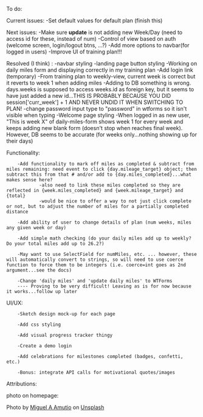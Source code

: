 To do:

Current issues:
-Set default values for default plan (finish this)


Next issues:
-Make sure **update** is not adding new Week/Day (need to access id for these, instead of num)
-Control of view based on auth (welcome screen, login/logout btns, ...?)
-Add more options to navbar(for logged in users)
-Improve UI of training plan!!!


Resolved (I think) :
-navbar styling
-landing page button styling
-Working on daily miles form and displaying correctly in my training plan
-Add login link (temporary)
-From training plan to weekly-view, current week is correct but it reverts to week 1 when adding miles
-Adding to DB something is wrong. days.weeks is supposed to access weeks.id as foreign key, but it seems to have just added a new id...THIS IS PROBABLY BECAUSE YOU DID session['curr_week'] + 1 AND NEVER UNDID IT WHEN SWITCHING TO PLAN!
-change password input type to "password" in wtforms so it isn't visible when typing
-Welcome page styling
-When logged in as new user, "This is week X" of daily-miles-form shows week 1 for every week and keeps adding new blank form (doesn't stop when reaches final week). However, DB seems to be accurate (for weeks only...nothing showing up for their days)

Functionality:

        -Add functionality to mark off miles as completed & subtract from miles remaining: need event to click {day.mileage_target} object; then subtract this from that # and/or add to {day.miles_completed}...what makes sense here?
                -also need to link these miles completed so they are reflected in {week.miles_completed} and {week.mileage_target} and {total}
                -would be nice to offer a way to not just click complete or not, but to adjust the number of miles for a partially completed distance

        -Add ability of user to change details of plan (num weeks, miles any given week or day)

        -Add simple math checking (do your daily miles add up to weekly? Do your total miles add up to 26.2?)

        -May want to use SelectField for numMiles, etc. ... however, these will automatically convert to strings, so will need to use coerce function to force them to be integers (i.e. coerce=int goes as 2nd argument...see the docs)

        -Change 'daily miles' and 'update daily miles' to WTForms
        ---- Proving to be very difficult! Leaving as is for now because it works...follow up later


UI/UX:

        -Sketch design mock-up for each page

        -Add css styling
        
        -Add visual progress tracker thingy

        -Create a demo login

        -Add celebrations for milestones completed (badges, confetti, etc.)

        -Bonus: integrate API calls for motivational quotes/images


Attributions:

photo on homepage:

Photo by <a href="https://unsplash.com/@amutiomi?utm_source=unsplash&utm_medium=referral&utm_content=creditCopyText">Miguel A Amutio</a> on <a href="https://unsplash.com/s/photos/marathon?utm_source=unsplash&utm_medium=referral&utm_content=creditCopyText">Unsplash</a>
  
  
  

